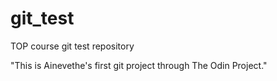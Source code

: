 # git_test
TOP course git test repository

"This is Ainevethe's first git project through The Odin Project."
